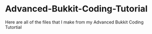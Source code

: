 # Advanced-Bukkit-Coding-Tutorial
Here are all of the files that I make from my Advanced Bukkit Coding Tutortial
